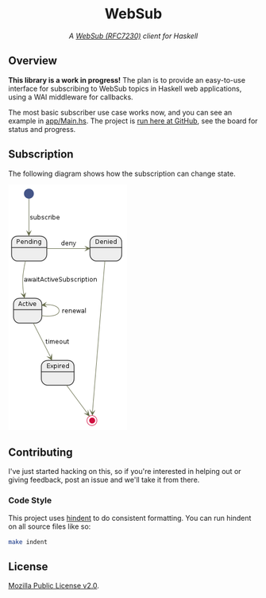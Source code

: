 <div align="center">
<h1>WebSub</h1>
</div>

<p align="center">
<em>A <a href="https://www.w3.org/TR/websub/">WebSub (RFC7230)</a> client for Haskell</em>
</p>


## Overview

**This library is a work in progress!** The plan is to
provide an easy-to-use interface for subscribing to WebSub topics in Haskell
web applications, using a WAI middleware for callbacks.

The most basic subscriber use case works now, and you can see an example in
[app/Main.hs](app/Main.hs). The project is [run here at
GitHub](https://github.com/owickstrom/websub/projects/1), see the board for
status and progress.


## Subscription

The following diagram shows how the subscription can change state.

![Subscription state changes](graphics/subscription.uml.png)

## Contributing

I've just started hacking on this, so if you're interested in helping out or
giving feedback, post an issue and we'll take it from there.

### Code Style

This project uses [hindent](https://github.com/commercialhaskell/hindent) to
do consistent formatting. You can run hindent on all source files like so:

``` bash
make indent
```

## License

[Mozilla Public License v2.0](LICENSE).
